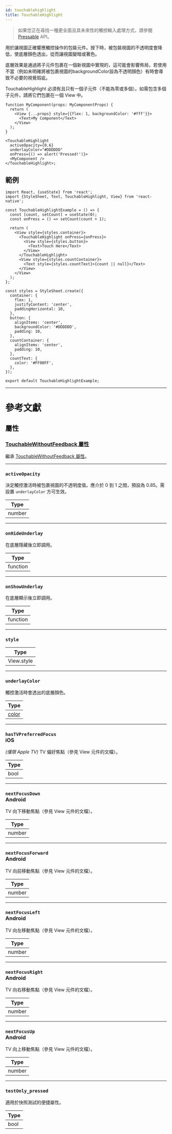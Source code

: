 ```yaml
---
id: touchablehighlight
title: TouchableHighlight
---
```


> 如果您正在尋找一種更全面且具未來性的觸控輸入處理方式，請參閱 [Pressable](pressable.md) API。

用於讓視圖正確響應觸控操作的包裝元件。按下時，被包裝視圖的不透明度會降低，使底層顏色透出，從而讓視圖變暗或著色。

底層效果是通過將子元件包裹在一個新視圖中實現的，這可能會影響佈局，若使用不當（例如未明確將被包裹視圖的backgroundColor設為不透明顏色）有時會導致不必要的視覺瑕疵。

TouchableHighlight 必須有且只有一個子元件（不能為零或多個）。如需包含多個子元件，請將它們包裹在一個 View 中。

```tsx
function MyComponent(props: MyComponentProps) {
  return (
    <View {...props} style={{flex: 1, backgroundColor: '#fff'}}>
      <Text>My Component</Text>
    </View>
  );
}

<TouchableHighlight
  activeOpacity={0.6}
  underlayColor="#DDDDDD"
  onPress={() => alert('Pressed!')}>
  <MyComponent />
</TouchableHighlight>;
```

## 範例

```SnackPlayer name=TouchableHighlight%20Example
import React, {useState} from 'react';
import {StyleSheet, Text, TouchableHighlight, View} from 'react-native';

const TouchableHighlightExample = () => {
  const [count, setCount] = useState(0);
  const onPress = () => setCount(count + 1);

  return (
    <View style={styles.container}>
      <TouchableHighlight onPress={onPress}>
        <View style={styles.button}>
          <Text>Touch Here</Text>
        </View>
      </TouchableHighlight>
      <View style={styles.countContainer}>
        <Text style={styles.countText}>{count || null}</Text>
      </View>
    </View>
  );
};

const styles = StyleSheet.create({
  container: {
    flex: 1,
    justifyContent: 'center',
    paddingHorizontal: 10,
  },
  button: {
    alignItems: 'center',
    backgroundColor: '#DDDDDD',
    padding: 10,
  },
  countContainer: {
    alignItems: 'center',
    padding: 10,
  },
  countText: {
    color: '#FF00FF',
  },
});

export default TouchableHighlightExample;
```

---

# 參考文獻

## 屬性

### [TouchableWithoutFeedback 屬性](touchablewithoutfeedback.md#props)

繼承 [TouchableWithoutFeedback 屬性](touchablewithoutfeedback.md#props)。

---

### `activeOpacity`

決定觸控激活時被包裹視圖的不透明度值。應介於 0 到 1 之間，預設為 0.85。需設置 `underlayColor` 方可生效。

| Type   |
| ------ |
| number |

---

### `onHideUnderlay`

在底層隱藏後立即調用。

| Type     |
| -------- |
| function |

---

### `onShowUnderlay`

在底層顯示後立即調用。

| Type     |
| -------- |
| function |

---

### `style`

| Type       |
| ---------- |
| View.style |

---

### `underlayColor`

觸控激活時會透出的底層顏色。

| Type               |
| ------------------ |
| [color](colors.md) |

---

### `hasTVPreferredFocus` <div class="label ios">iOS</div>

_(僅限 Apple TV)_ TV 偏好焦點（參見 View 元件的文檔）。

| Type |
| ---- |
| bool |

---

### `nextFocusDown` <div class="label android">Android</div>

TV 向下移動焦點（參見 View 元件的文檔）。

| Type   |
| ------ |
| number |

---

### `nextFocusForward` <div class="label android">Android</div>

TV 向前移動焦點（參見 View 元件的文檔）。

| Type   |
| ------ |
| number |

---

### `nextFocusLeft` <div class="label android">Android</div>

TV 向左移動焦點（參見 View 元件的文檔）。

| Type   |
| ------ |
| number |

---

### `nextFocusRight` <div class="label android">Android</div>

TV 向右移動焦點（參見 View 元件的文檔）。

| Type   |
| ------ |
| number |

---

### `nextFocusUp` <div class="label android">Android</div>

TV 向上移動焦點（參見 View 元件的文檔）。

| Type   |
| ------ |
| number |

---

### `testOnly_pressed`

適用於快照測試的便捷屬性。

| Type |
| ---- |
| bool |